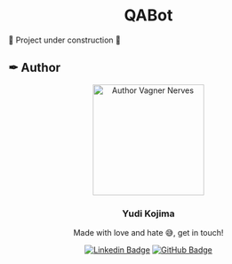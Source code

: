 <p align="center">
  
  <h1 align="center">QABot</h1>

🚧 Project under construction 🚧

</p>

## ✒ Author

<p align="center">
  <img width="200px" alt="Author Vagner Nerves" title="Author Vagner Nerves" src="https://github.com/YudiKojima.png" />

  <h3 align="center">Yudi Kojima</h3>
  
  <p align="center">  
    Made with love and hate 😅, get in touch!
  </p>
</p>  
  
<div align="center">

[![Linkedin Badge](https://img.shields.io/badge/-LinkedIn-1f6feb?style=flat-square&logo=Linkedin&logoColor=white&link=https://www.linkedin.com/in/marcosyudikojima/)](https://www.linkedin.com/in/marcosyudikojima/)
[![GitHub Badge](https://img.shields.io/badge/-GitHub-1f6feb?style=flat-square&logo=GitHub&logoColor=white&link=https://github.com/YudiKojima)](https://github.com/YudiKojima)

</div>
